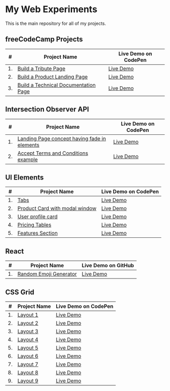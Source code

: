 # My Web Experiments

This is the main repository for all of my projects.

## freeCodeCamp Projects

|  #  | Project Name                                                                                                                                                                             | Live Demo on CodePen                                         |
| :-: | ---------------------------------------------------------------------------------------------------------------------------------------------------------------------------------------- | ------------------------------------------------------------ |
| 1.  | [Build a Tribute Page](https://github.com/alexandracaulea/freecodecamp-projects/tree/master/Responsive-Web-Design-Projects/Build%20a%20Tribute%20Page)                                   | [Live Demo](https://codepen.io/alexandracaulea/full/MWwgbEv) |
| 2.  | [Build a Product Landing Page](https://github.com/alexandracaulea/freecodecamp-projects/tree/master/Responsive-Web-Design-Projects/Build%20a%20Product%20Landing%20Page)                 | [Live Demo](https://codepen.io/alexandracaulea/full/QWbObOQ) |
| 3.  | [Build a Technical Documentation Page](https://github.com/alexandracaulea/freecodecamp-projects/tree/master/Responsive-Web-Design-Projects/Build%20a%20Technical%20Documentation%20Page) | [Live Demo](https://codepen.io/alexandracaulea/full/zYGKdzZ) |

## Intersection Observer API

|  #  | Project Name                                                                                                                              | Live Demo on CodePen                                         |
| :-: | ----------------------------------------------------------------------------------------------------------------------------------------- | ------------------------------------------------------------ |
| 1.  | [Landing Page concept having fade in elements](https://github.com/alexandracaulea/intersection-observer/tree/master/1.fade-in-elements)   | [Live Demo](https://codepen.io/alexandracaulea/full/mdygyxV) |
| 2.  | [Accept Terms and Conditions example](https://github.com/alexandracaulea/intersection-observer/tree/master/2.accept-terms-and-conditions) | [Live Demo](https://codepen.io/alexandracaulea/full/VwYOPKM) |

## UI Elements

|  #  | Project Name                                                                                                       | Live Demo on CodePen                                         |
| :-: | ------------------------------------------------------------------------------------------------------------------ | ------------------------------------------------------------ |
| 1.  | [Tabs](https://github.com/alexandracaulea/ui-elements/tree/master/1.Tabs)                                          | [Live Demo](https://codepen.io/alexandracaulea/full/zYxmoop) |
| 2.  | [Product Card with modal window](https://github.com/alexandracaulea/ui-elements/tree/master/2.Card%20with%20modal) | [Live Demo](https://codepen.io/alexandracaulea/full/QWwJgdM) |
| 3.  | [User profile card](https://github.com/alexandracaulea/ui-elements/tree/master/3.User%20profile%20card)            | [Live Demo](https://codepen.io/alexandracaulea/full/wvBLyqJ) |
| 4.  | [Pricing Tables](https://github.com/alexandracaulea/ui-elements/tree/master/4.Pricing%20Tables)                    | [Live Demo](https://codepen.io/alexandracaulea/full/xxGVPYd) |
| 5.  | [Features Section](https://github.com/alexandracaulea/ui-elements/tree/master/5.Features%20section)                | [Live Demo](https://codepen.io/alexandracaulea/full/dyoOJKd) |

## React

|  #  | Project Name                                                                        | Live Demo on GitHub                                                    |
| :-: | ----------------------------------------------------------------------------------- | ---------------------------------------------------------------------- |
| 1.  | [Random Emoji Generator](https://github.com/alexandracaulea/random-emoji-generator) | [Live Demo](https://alexandracaulea.github.io/random-emoji-generator/) |

## CSS Grid

|  #  | Project Name                                                         | Live Demo on CodePen                                         |
| :-: | -------------------------------------------------------------------- | ------------------------------------------------------------ |
| 1.  | [Layout 1](https://github.com/alexandracaulea/layouts/tree/master/1) | [Live Demo](https://codepen.io/alexandracaulea/full/VwYMwRp) |
| 2.  | [Layout 2](https://github.com/alexandracaulea/layouts/tree/master/2) | [Live Demo](https://codepen.io/alexandracaulea/full/QWwmdPG) |
| 3.  | [Layout 3](https://github.com/alexandracaulea/layouts/tree/master/3) | [Live Demo](https://codepen.io/alexandracaulea/full/ZEYoGmz) |
| 4.  | [Layout 4](https://github.com/alexandracaulea/layouts/tree/master/4) | [Live Demo](https://codepen.io/alexandracaulea/full/ZEYoaPe) |
| 5.  | [Layout 5](https://github.com/alexandracaulea/layouts/tree/master/5) | [Live Demo](https://codepen.io/alexandracaulea/full/abzGrjz) |
| 6.  | [Layout 6](https://github.com/alexandracaulea/layouts/tree/master/6) | [Live Demo](https://codepen.io/alexandracaulea/full/wvBxGYr) |
| 7.  | [Layout 7](https://github.com/alexandracaulea/layouts/tree/master/7) | [Live Demo](https://codepen.io/alexandracaulea/full/JjoBwZL) |
| 8.  | [Layout 8](https://github.com/alexandracaulea/layouts/tree/master/8) | [Live Demo](https://codepen.io/alexandracaulea/full/JjoavbN) |
| 9.  | [Layout 9](https://github.com/alexandracaulea/layouts/tree/master/9) | [Live Demo](https://codepen.io/alexandracaulea/full/Exaddav) |
